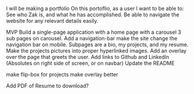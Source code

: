 I will be making a portfolio
On this portoflio, as a user I want to be able to:
See who Zak is, and what he has accomplished.
Be able to navigate the website for any relevant details easily.

MVP
Build a single-page application with a home page with a carousel
3 sub pages on carousel.
Add a navigation-bar
make the site change the navigation bar on mobile.
Subpages are a bio, my projects, and my resume.
Make the projects pictures into proper hyperlinked images.
Add an overlay over the page that greets the user.
Add links to Github and LinkedIn (Absolutes on right side of screen, or on navbar)
Update the README

make flip-box for projects
make overlay better

Add PDF of Resume to download?
